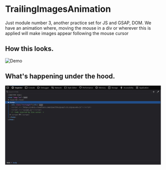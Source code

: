 # TrailingImagesAnimation
Just module number 3, another practice set for JS and GSAP, DOM. We have an animation where, moving the mouse in a div or wherever this is applied will make images appear following the mouse cursor

## How this looks.
<img src="https://github.com/knilesh9/TrailingImagesAnimation/blob/main/media/gifs/demo.gif" alt="Demo" width="auto" height="auto">


## What's happening under the hood.

<img src="https://github.com/knilesh9/TrailingImagesAnimation/blob/main/media/gifs/devtools.gif" alt="Demo" width="auto" height="auto">
